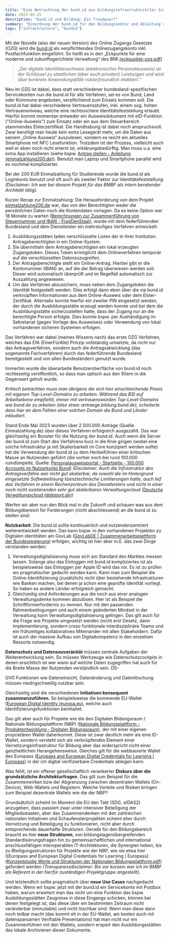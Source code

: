 ```yaml
---
title: "Eine Betrachtung der bund.id aus bildungsinfrastruktureller Sicht"
date: 2023-05-25
description: "bund.id und Bildung: Ein Traumpaar?"
summary: "Einordnung der bund.id für den Bildungssektor und Ableitung von mehreren Handlungsfeldern."
tags: ["infrastructure", "bundid"]
---
```


Mit der Novelle (also der neuen Version) des Online Zugangs Gesetzes (OZG) wird die [bund.id](https://id.bund.de) als verpflichtendes Onlinezugangskonto inkl. Postfachfunktion eingeführt. So heißt es in den „Eckpunkte für eine moderne und zukunftsgerichtete Verwaltung“ des BMI [(eckpunkte-ozg.pdf](https://www.bmi.bund.de/SharedDocs/gesetzgebungsverfahren/DE/Downloads/kabinettsfassung/eckpunkte-ozg.pdf))

> *„Der digitale Identitätsnachweis (elektronischer Personalausweis) ist der Schlüssel zu staatlichen (aber auch privaten) Leistungen und wird über konkrete Anwendungsfälle nutzerfreundlich etabliert.“*

Neu im OZG ist dabei, dass statt verschiedener bundesland-spezifischen Servicekonten nun die bund.id  für alle Verfahren, sei es von Bund, Land oder Kommune angeboten, verpflichtend zum Einsatz kommen soll. Die bund.id hat dabei verschiedene Vertrauensstufen, inkl. einem sog. hohen Vertrauensniveau, welche eine rechtssichere Identitätsfeststellung erlaubt. Hierfür kommt momentan entweder ein Ausweisdokument mit eID-Funktion ("Online-Ausweis") zum Einsatz oder ein aus dem Steuerbereich stammendes Elsterzertifikat. 
Die Handhabung ist dabei noch anspruchsvoll. Zwar benötigt man heute kein extra Lesegerät mehr, um die Daten aus seinem „Online Ausweis“ auszulesen, sondern es reicht ein aktuelles Smartphone mit NFC Lesefunktion. Trotzdem ist der Prozess, vielleicht auch weil er eben noch nicht erlernt ist, erklärungsbedürftig. Man muss u.a. eine extra App installieren (siehe bspw. [Antrag stellen - Anleitung (einmalzahlung200.de)](https://www.einmalzahlung200.de/eppsg-de/anleitung-antrag)). Benutzt man Laptop und Smartphone parallel wird es nochmal komplizierter.

Bei der 200 EUR Einmalzahlung für Studierende wurde die bund.id als Loginkonto benutzt und oft auch als zweiter Faktor zur Identitätsfeststellung *(Disclaimer: Ich war bei diesem Projekt für das BMBF als intern beratender Architekt tätig)*. 

Kurzer Recap zur Einmalzahlung: Die Herausforderung von dem Projekt [einmalzahlung200.de](https://www.einmalzahlung200.de/) war, das von den Berechtigten weder die persönlichen Daten noch die Kontendaten vorlagen. Da es keine Option war 18 Monate zu warten ([Berechnungen zur Zusammenführung von Steuernummer und IBAN - FragDenStaat](https://fragdenstaat.de/anfrage/berechnungen-zur-zusammenfuehrung-von-steuernummer-und-iban/#nachricht-731510)), wurde  mit dem federführenden Bundesland und dem Dienstleister ein mehrstufiges Verfahren entwickelt:

1. Ausbildungsstätten laden verschlüsselte Listen der in ihrer Institution Antragsberechtigten in ein Online-System. 
1. Sie übermitteln dem Antragsberechtigten ein lokal erzeugten Zugangstoken. Dieses Token ermöglicht dem Onlineverfahren temporär auf die verschlüsselten Datenzuzugreifen.
1. Der Antragsberechtigte stellt ein Online-Antrag. Hierbei gibt er die Kontonummer (IBAN) an, auf die der Betrag überwiesen werden soll. Dieser wird automatisch überprüft und im Regelfall automatisch zur Auszahlung angewiesen.
1. Um das Verfahren abzusichern, muss neben dem Zugangstoken die Identität festgestellt werden. Dies erfolgt dann eben über die via bund.id verknüpften Informationen aus dem Online-Ausweis oder dem Elster-Zertifikat. Alternativ konnte hierfür ein zweiter PIN eingesetzt werden, der durch die Ausbildungsstätte erzeugt werden konnte und bei dem die Ausbildungsstätte sicherzustellen hatte, dass der Zugang nur an die berechtigte Person erfolgte. Dies konnte bspw.  per Aushändigung im Sekretariat (gegen Vorlage des Ausweises) oder Verwendung von lokal vorhandenen sicheren Systemen erfolgen.

Das Verfahren war dabei (meines Wissens nach) das erste OZG Verfahren, welches das EfA (EinerFürAlle) Prinzip vollständig umsetzte, da nicht nur das Antragsverfahren, sondern auch die Antragsabwicklung (das sogenannte Fachverfahren) durch das federführende Bundesland bereitgestellt und von allen Bundesländern genutzt wurde.

Immerhin wurde die überarbeite Benutzeroberfläche von bund.id noch rechtezeitig veröffentlich, so dass man optisch aus den 90ern in die Gegenwart geholt wurde.

*Kritisch betrachten muss man übrigens die sich hier einschleichende Praxis mit eigenen Top-Level-Domains zu arbeiten. Während das BSI auf Arbeitsebene empfiehlt, immer mit vertrauenswürden Top-Level-Domains wie bund.de zu arbeiten (also etwa: antraege.bildung.bund.de), scheiterte dass hier an dem Fehlen einer solchen Domain die Bund und Länder inkludiert.* 

Stand Ende Mai 2023 wurden über 2.500.000 Anträge (Quelle. Einmalzahlung.de)  über dieses Verfahren erfolgreich ausgezahlt. Das war gleichzeitig ein Booster für die Nutzung der bund.id. Auch wenn die Server der bund.id zum Start des Verfahrens kurz in die Knie gingen (wobei eine solche Infrastruktur ja mit Skalierbarkeit im Core konzipiert werden sollte) hat die Verwendung der bund.id zu dem Herbeiführen einer kritischen Masse an Nutzenden geführt (die vorher noch bei rund 100.000 rumdümpelte, Quelle:  [Personalausweisportal - Startseite - 100.000 Accounts im Nutzerkonto Bund](https://www.personalausweisportal.de/SharedDocs/kurzmeldungen/Webs/PA/DE/2022/02_Nutzerkonto_Bund.html)) 
*(Disclaimer: Auch die Infrastruktur des Antragsverfahre war nicht gut skalierbar, da sowohl die  im Hintergrund eingesetzte Softwarelösung lizenztechnische Limitierungen hatte, auch lief das Verfahren in einem Rechenzentrum des Dienstleisters und nicht in einer noch nicht existierenden sehr gut skalierbaren Verwaltungscloud  ([Deutsche Verwaltungscloud (dataport.de)](https://www.dataport.de/was-wir-bewegen/thema/deutsche-verwaltungscloud/))*

Werfen wir aber nun den Blick mal in die Zukunft und schauen was aus dem Bildungsbereich für Forderungen (nicht abschliessend) an die bund.id zu stellen sind:

**Nutzbarkeit**: Die bund.id sollte kontinuierlich und nutzendenzentriert weiterentwickelt werden. Das kann bspw. in den vorhandenen Projekten zu Digitalen identitäten am GovLab ([GovLabDE | Zusammenarbeitsplattform der Bundesregierung](https://www.govlab.bund.de/Webs/GovLab/DE/startseite/startseite-node.html)) erfolgen, wichtig ist hier aber m.E. das zwei Dinge verstanden werden:

1) Verwaltungsdigitalisierung muss sich am Standard des Marktes messen lassen. Solange also das Einloggen mit bund.id kompliziertes ist als beispielsweise  das Einloggen per Apple ID wird das nix. Es ist zu prüfen wo pragmatischer gedacht werden kann. Kann man zum Beispiel die Online-Identifizierung (zusätzlich) nicht über bestehende Infrastrukturen wie Banken machen, bei denen ja schon eine geprüfte Identität vorliegt. So haben es andere Länder erfolgreich gemacht.
1) Gleichzeitig sind Anforderungen aus die noch aus einer analogen Verwaltungsdenke kommen abzulösen. Hier ist als Beispiel die Schriftformerfordernis zu nennen. Nur mit den passenden Rahmenbedingungen und auch einem geänderten Mindset in der Verwaltung kann Verwaltungsdigitalisierung gelingen. Das gilt auch für die Frage wie Projekte umgesetzt werden (nicht erst Gesetz, dann Implementierung, sondern cross-funktionale interdisziplinäre Teams und ein frühzeitiges kollaboratives Miteinander mit allen Stakeholdern. Dafür ist auch der massive Aufbau von Digitalkompetenz in den einzelnen Ressorts notwendig.

**Datenschutz und Datensouveränität** müssen zentrale Aufgaben der Weiterentwicklung sein. So müssen Werkzeuge wie Datenschutzcockpits in denen ersichtlich ist wer wann auf welche Daten zugegriffen hat auch für die Breite Masse der Nutzenden verständlich sein. DS-

GVO Funktionen wie Dateneinsicht, Datenänderung und Datenlöschung müssen niedrigschwellig nutzbar sein.

Gleichzeitig sind die verschiedenen **Initiativen konsequent zusammenzuführen**. So beispielsweise die kommende EU-Wallet ([European Digital Identity (europa.eu)](https://commission.europa.eu/strategy-and-policy/priorities-2019-2024/europe-fit-digital-age/european-digital-identity_en), welche auch Identifizierungsfunktionen beinhaltet.

Das gilt aber auch für Projekte wie die den Digitalen Bildungsraum / Nationale Bildungsplattform (NBP)  ([Nationale Bildungsplattform - Produktentwicklung - Digitaler Bildungsraum](https://bildungsraum.de/display/PROD/Nationale+Bildungsplattform)), der mit einer eigenen proprietären Wallet daherkommt. Diese ist zwar deutlich mehr als eine ID-Wallet, sondern versteht sich als verknüpfendes Element einer Vernetzungsinfrastruktur für Bildung aber das widerspricht nicht einer ganzheitlichen Herangehensweise. Gleiches gilt für die  webbasierte Wallet des Europass ([Europass and European Digital Credentials for Learning | Europass](https://europa.eu/europass/en/europass-and-european-digital-credentials-learning)) in der ich digital verifizierbare Credentials ablegen kann.

Was fehlt, ist ein offener gesellschaftlich verankerter **Diskurs über die grundsätzliche Architekturfragen**. Das gilt zum Beispiel für die Zusammenwirken bzw der Abgrenzung zwischen dezentralen Wallets (On-Device), Web-Wallets und Registern. Welche Vorteile und Risiken bringen zum Beispiel dezentrale Wallets wie die der NBP? 

Grundsätzlich scheint im Moment die EU den Takt (SDG, eIDAS2) anzugeben, dass passiert zwar unter intensiver Beteiligung der Mitgliedsstaaten, aber das Zusammendenken mit den zahlreichen nationalen Initiativen und Schaufensterprojekten scheint eher durch Vernetzung und Beteiligung zu funktionieren, nicht aber durch entsprechende dauerhafte Strukturen. Gerade für den Bildungsbereich braucht es hier **neue Strukturen**, von bildungslagenübergreifenden Standardisierungsfragen hin zu gemeinsachaftlichen und international anschlussfähigen interoperablen IT-Architekturen, die Synergien heben, bis zu Bteiligungsstrukturen für Projekte wie der NBP, wie sie etwa hier ([Europass and European Digital Credentials for Learning | Europass]([Konzeptstudie Werte und Strukturen der Nationalen Bildungsplattform.pdf](https://commons.wikimedia.org/wiki/File:Konzeptstudie_Werte_und_Strukuren_der_Nationalen_Bildungsplattform.pdf)) gefordert werden
*(Transparenzdisclaimer: Bis vor kurzem war ich im BMBF als Referent in der hierfür zuständigen Projektgruppe angestellt)*.

Und letztendlich sollte pragmatisch über **neue Use Cases** nachgedacht werden. Wenn wir bspw. jetzt mit der bund.id ein Servicekonto mit Postbox haben, warum erweitert man das nicht um eine Funktion das bspw. Ausbildungsstätten Zeugnisse in diese Eingangs schicken, können bei denen festgelegt ist, das diese über ein bestimmten Zeitraum nicht veränderbar (immutable)  und nicht löschbar sind. Wenn man diese dann noch teilbar macht (das kommt eh in der EU-Wallet, am besten auch mit datensparsamen Verifiable Presentations) hat man nicht nur ein Zusammenführen mit den Wallets, sondern erspart den Ausbildungsstätten das lokale Archivieren dieser Dokumente.


